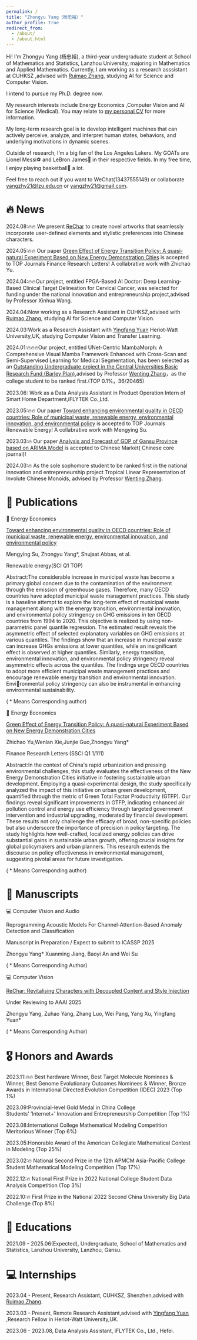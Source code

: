 ```yaml
---
permalink: /
title: "Zhongyu Yang（杨忠裕）"
author_profile: true
redirect_from: 
  - /about/
  - /about.html
---
```


Hi! I’m Zhongyu Yang (杨忠裕), a third-year undergraduate student at School of Mathematics and Statistics, Lanzhou University, majoring in Mathematics and Applied Mathematics. Currently, I am working as a research asssistant at CUHKSZ ,advised with [Ruimao Zhang](http://www.zhangruimao.site/), studying AI for Science and Computer Vision.

I intend to pursue my Ph.D. degree now.

My research interests include Energy Economics ,Computer Vision and AI for Science (Medical). You may relate to [my personal CV](https://github.com/01yzzyu/yzzyu.github.io/master/assets/CV(2).pdf) for more information. 

My long-term research goal is to develop intelligent machines that can actively perceive, analyze, and interpret human states, behaviors, and underlying motivations in dynamic scenes.

Outside of research, I’m a big fan of the Los Angeles Lakers. My GOATs are Lionel Messi⚽ and LeBron James🏀 in their respective fields. In my free time, I enjoy playing basketball🏀 a lot.

Feel free to reach out if you want to WeChat(13437555149) or collaborate yangzhy21@lzu.edu.cn or yangzhy21@gmail.com.

🔥 News
======
2024.08:🔥🔥 We present [ReChar]([https://doi.org/10.1016/j.frl.2024.105669](https://openreview.net/forum?id=ob4cOIoha6)) to create novel artworks that seamlessly incorporate user-defined elements and stylistic preferences into Chinese characters.

2024.05:🔥🔥 Our paper [Green Effect of Energy Transition Policy: A quasi-natural Experiment Based on New Energy Demonstration Cities](https://doi.org/10.1016/j.frl.2024.105669) is accepted to TOP Journals Finance Research Letters! A collabrative work with Zhichao Yu.

2024.04:🔥🔥Our project, entitled FPGA-Based AI Doctor: Deep Learning-Based Clinical Target Delineation for Cervical Cancer, was selected for funding under the national innovation and entrepreneurship project,advised by Professor Xinhua Wang.

2024.04:Now working as a Research Assistant in CUHKSZ,advised with [Ruimao Zhang](http://www.zhangruimao.site/), studying AI for Science and Computer Vision.

2024.03:Work as a Research Assistant with [Yingfang Yuan](https://yuanjames.github.io/) Heriot-Watt University,UK, studying Computer Vision and Transfer Learning.

2024.01:🔥🔥🔥Our project, entitled UNet-Centric MambaMorph: A Comprehensive Visual Mamba Framework Enhanced with Cross-Scan and Semi-Supervised Learning for Medical Segmentation, has been selected as an [Outstanding Undergraduate project in the Central Universities Basic Research Fund (Barley Plan)](https://xxb.lzu.edu.cn/xingzhenggongwen/xzgwpdf/2024/0621/271594.html),advised by Professor [Wenting Zhang](http://mathteacher.lzu.edu.cn/system/TeacherProfileqt/content.jsp?id=45)，as the college student to be ranked first.(TOP 0.1%，36/20465)

2023.06: Work as a Data Analysis Assistant in Product Operation Intern of Smart Home Department,iFLYTEK Co.,Ltd.

2023.05:🔥🔥 Our paper [Toward enhancing environmental quality in OECD countries: Role of municipal waste, renewable energy, environmental innovation, and environmental policy](https://doi.org/10.1016/j.renene.2023.05.044) is accepted to TOP Journals Renewable Energy! A collabrative work with Mengying Su.

2023.03:🔥 Our paper [Analysis and Forecast of GDP of Gansu Province based on ARIMA Model](https://kns.cnki.net/kcms2/article/abstract?v=5UWSsHjGZiG4_hfQdJi2g45CsnhSUqAQWLr8QGITMYDA17gfF5JJx5zplDrZWLEtUw_cwdGQB4McAih5ZHCedzgYrtUdVTeeg8lwHr4Mw1ptUxJGRhILZmxdAXcxNVzRIf7iDdCVtPE=&uniplatform=NZKPT&flag=copy) is accepted to Chinese Market( Chinese core journal)! 

2024.03:🔥 As the sole sophomore student to be ranked first in the national innovation and entrepreneurship project Tropical Linear Representation of Involute Chinese Monoids, advised by Professor [Wenting Zhang](http://mathteacher.lzu.edu.cn/system/TeacherProfileqt/content.jsp?id=45).


📝 Publications
======
📄 Energy Economics

[Toward enhancing environmental quality in OECD countries: Role of municipal waste, renewable energy, environmental innovation, and environmental policy](https://doi.org/10.1016/j.renene.2023.05.044) 

Mengying Su, Zhongyu Yang*, Shujaat Abbas, et al.

Renewable energy(SCI Q1 TOP)

Abstract:The considerable increase in municipal waste has become a primary global concern due to the contamination of the environment through the emission of greenhouse gases. Therefore, many OECD countries have adopted municipal waste management practices. This study is a baseline attempt to explore the long-term effect of municipal waste management along with the energy transition, environmental innovation, and environmental policy stringency on GHG emissions in ten OECD countries from 1994 to 2020. This objective is realized by using non-parametric panel quantile regression. The estimated result reveals the asymmetric effect of selected explanatory variables on GHG emissions at various quantiles. The findings show that an increase in municipal waste can increase GHGs emissions at lower quantiles, while an insignificant effect is observed at higher quantiles. Similarly, energy transition, environmental innovation, and environmental policy stringency reveal asymmetric effects across the quantiles. The findings urge OECD countries to adopt more efficient municipal waste management practices and encourage renewable energy transition and environmental innovation. Environmental policy stringency can also be instrumental in enhancing environmental sustainability.

( * Means Corresponding author)

📄 Energy Economics

[Green Effect of Energy Transition Policy: A quasi-natural Experiment Based on New Energy Demonstration Cities](https://doi.org/10.1016/j.frl.2024.105669)

Zhichao Yu,Wenlan Xie,Junjie Guo,Zhongyu Yang*

Finance Research Letters (SSCI Q1 1/111)

Abstract:In the context of China's rapid urbanization and pressing environmental challenges, this study evaluates the effectiveness of the New Energy Demonstration Cities initiative in fostering sustainable urban development. Employing a quasi-experimental design, the study specifically analyzed the impact of this initiative on urban green development, quantified through the metric of Green Total Factor Productivity (GTFP). Our findings reveal significant improvements in GTFP, indicating enhanced air pollution control and energy use efficiency through targeted government intervention and industrial upgrading, moderated by financial development. These results not only challenge the efficacy of broad, non-specific policies but also underscore the importance of precision in policy targeting. The study highlights how well-crafted, localized energy policies can drive substantial gains in sustainable urban growth, offering crucial insights for global policymakers and urban planners. This research extends the discourse on policy effectiveness in environmental management, suggesting pivotal areas for future investigation.

( * Means Corresponding author)

📄 Manuscripts
======

💻 Computer Vision and Audio

Reprogramming Acoustic Models For Channel-Attention-Based Anomaly Detection and Classification

Manuscript in Preparation / Expect to submit to ICASSP 2025

Zhongyu Yang* Xuanming Jiang, Baoyi An and Wei Su

( * Means Corresponding Author)

💻 Computer Vision

[ReChar: Revitalising Characters with Decoupled Content and Style Injection](https://openreview.net/forum?id=ob4cOIoha6)

Under Reviewing to AAAI 2025

Zhongyu Yang, Zuhao Yang, Zhang Luo, Wei Pang, Yang Xu, Yingfang Yuan*

( * Means Corresponding Author)


🎖️ Honors and Awards
======

2023.11:🔥🔥 Best hardware Winner, Best Target Molecule Nominees & Winner, Best Genome Evolutionary Outcomes Nominees & Winner, Bronze Awards in International Directed Evolution Competition (IDEC) 2023 (Top 1%)

2023.09:Provincial-level Gold Medal in China College Students’ ’Internet+’ Innovation and Entrepreneurship Competition (Top 1%)

2023.08:International College Mathematical Modeling Competition Meritorious Winner (Top 6%)

2023.05:Honorable Award of the American Collegiate Mathematical Contest in Modeling (Top 25%)

2023.02:🔥 National Second Prize in the 12th APMCM Asia-Pacific College Student Mathematical Modeling Competition (Top 17%)

2022.12:🔥 National First Prize in 2022 National College Student Data Analysis Competition (Top 3%)

2022.10:🔥 First Prize in the National 2022 Second China University Big Data Challenge (Top 8%)


📖 Educations
======

2021.09 - 2025.06(Expected), Undergraduate, School of Mathematics and Statistics, Lanzhou University, Lanzhou, Gansu.


💻 Internships
======

2023.04 - Present, Research Assistant, CUHKSZ, Shenzhen,advised with [Ruimao Zhang](http://www.zhangruimao.site/).

2023.03 - Present, Remote Research Assistant,advised with [Yingfang Yuan](https://yuanjames.github.io/) ,Research Fellow in Heriot-Watt University,UK.

2023.06 - 2023.08, Data Analysis Assistant, iFLYTEK Co., Ltd., Hefei.
